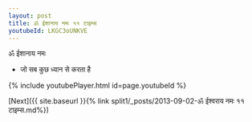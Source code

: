 ```yaml
---
layout: post
title: ॐ ईशानाय नमः ११ टाइम्स
youtubeId: LKGC3oUNKVE
---
```

 
 
 ॐ ईशानाय नमः  
 
 -  जो सब कुछ ध्यान से करता है 
 
  
 
  
 
 
 
 
 
 


{% include youtubePlayer.html id=page.youtubeId %}
 
[Next]({{ site.baseurl }}{% link  split1/_posts/2013-09-02-ॐ ईश्वराय नमः ११ टाइम्स.md%})
 
